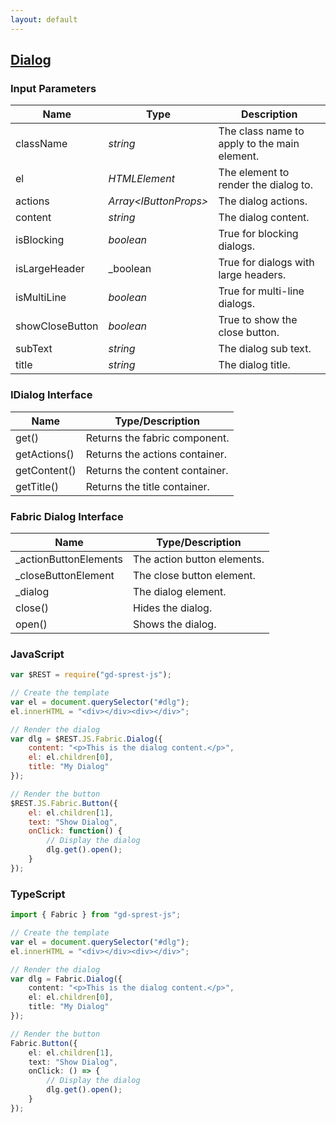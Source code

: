 ```yaml
---
layout: default
---
```


## [Dialog](https://dev.office.com/fabric-js/Components/Dialog/Dialog.html)

### Input Parameters

| Name | Type | Description |
| --- | --- | --- |
| className | _string_ | The class name to apply to the main element. |
| el | _HTMLElement_ | The element to render the dialog to. |
| actions | _Array&lt;IButtonProps&gt;_ | The dialog actions. |
| content | _string_ |  The dialog content. |
| isBlocking | _boolean_ |  True for blocking dialogs. |
| isLargeHeader | _boolean |  True for dialogs with large headers. |
| isMultiLine | _boolean_ |  True for multi-line dialogs. |
| showCloseButton | _boolean_ |  True to show the close button. |
| subText | _string_ |  The dialog sub text. |
| title | _string_ |  The dialog title. |

### IDialog Interface

| Name | Type/Description |
| --- | --- |
| get() | Returns the fabric component. |
| getActions() | Returns the actions container. |
| getContent() | Returns the content container. |
| getTitle() | Returns the title container. |

### Fabric Dialog Interface

| Name | Type/Description |
| --- | --- |
| \_actionButtonElements | The action button elements. |
| \_closeButtonElement | The close button element. |
| \_dialog | The dialog element. |
| close() | Hides the dialog. |
| open() | Shows the dialog. |

### JavaScript

```js
var $REST = require("gd-sprest-js");

// Create the template
var el = document.querySelector("#dlg");
el.innerHTML = "<div></div><div></div>";

// Render the dialog
var dlg = $REST.JS.Fabric.Dialog({
    content: "<p>This is the dialog content.</p>",
    el: el.children[0],
    title: "My Dialog"
});

// Render the button
$REST.JS.Fabric.Button({
    el: el.children[1],
    text: "Show Dialog",
    onClick: function() {
        // Display the dialog
        dlg.get().open();
    }
});
```

### TypeScript

```ts
import { Fabric } from "gd-sprest-js";

// Create the template
var el = document.querySelector("#dlg");
el.innerHTML = "<div></div><div></div>";

// Render the dialog
var dlg = Fabric.Dialog({
    content: "<p>This is the dialog content.</p>",
    el: el.children[0],
    title: "My Dialog"
});

// Render the button
Fabric.Button({
    el: el.children[1],
    text: "Show Dialog",
    onClick: () => {
        // Display the dialog
        dlg.get().open();
    }
});
```
